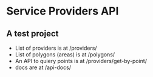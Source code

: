 # Service Providers API
## A test project

+ List of providers is at /providers/
+ List of polygons (areas) is at /polygons/
+ An API to quiery points is at /providers/get-by-point/
+ docs are at /api-docs/ 
